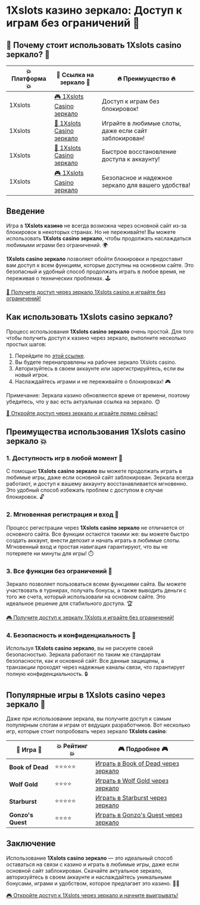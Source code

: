 # 1Xslots казино зеркало: Доступ к играм без ограничений 🎰

## 🌟 Почему стоит использовать 1Xslots casino зеркало? 🌟

| 💥 Платформа 💥 | 🎲 Ссылка на зеркало 🎲 | 🔥 Преимущество 🔥 |
|-----------------|------------------------|-------------------|
| 1Xslots         | [🎮 1Xslots Casino зеркало](https://brandplay.link/R4xfxqdm) | Доступ к играм без блокировок! |
| 1Xslots         | [🎰 1Xslots Casino зеркало](https://brandplay.link/R4xfxqdm) | Играйте в любимые слоты, даже если сайт заблокирован! |
| 1Xslots         | [🎲 1Xslots Casino зеркало](https://brandplay.link/R4xfxqdm) | Быстрое восстановление доступа к аккаунту! |
| 1Xslots         | [🎮 1Xslots Casino зеркало](https://brandplay.link/R4xfxqdm) | Безопасное и надежное зеркало для вашего удобства! |

## Введение

Игра в **1Xslots казино** не всегда возможна через основной сайт из-за блокировок в некоторых странах. Но не переживайте! Вы можете использовать **1Xslots casino зеркало**, чтобы продолжать наслаждаться любимыми играми без ограничений. 🌍

**1Xslots casino зеркало** позволяет обойти блокировки и предоставит вам доступ к всем функциям, которые доступны на основном сайте. Это безопасный и удобный способ продолжать играть в любое время, не переживая о технических проблемах. 🕹️

[🎰 Получите доступ через зеркало 1Xslots casino и играйте без ограничений!](https://brandplay.link/R4xfxqdm)

## Как использовать 1Xslots casino зеркало?

Процесс использования **1Xslots casino зеркало** очень простой. Для того чтобы получить доступ к казино через зеркало, выполните несколько простых шагов:

1. Перейдите по [этой ссылке](https://brandplay.link/R4xfxqdm).
2. Вы будете перенаправлены на рабочее зеркало 1Xslots casino.
3. Авторизуйтесь в своем аккаунте или зарегистрируйтесь, если вы новый игрок.
4. Наслаждайтесь играми и не переживайте о блокировках! 🎮

Примечание: Зеркала казино обновляются время от времени, поэтому убедитесь, что у вас есть актуальная ссылка на зеркало. 😊

[🎲 Откройте доступ через зеркало и играйте прямо сейчас!](https://brandplay.link/R4xfxqdm)

## Преимущества использования 1Xslots casino зеркало 💥

### 1. Доступность игр в любой момент 📲

С помощью **1Xslots casino зеркало** вы можете продолжать играть в любимые игры, даже если основной сайт заблокирован. Зеркала всегда работают, и доступ к вашему аккаунту восстанавливается мгновенно. Это удобный способ избежать проблем с доступом в случае блокировок. 🔓

### 2. Мгновенная регистрация и вход 🔑

Процесс регистрации через **1Xslots casino зеркало** не отличается от основного сайта. Все функции остаются такими же: вы можете быстро создать аккаунт, внести депозит и начать играть в любимые слоты. Мгновенный вход и простая навигация гарантируют, что вы не потеряете ни минуты для игры! ⏱️

### 3. Все функции без ограничений 🎁

Зеркало позволяет пользоваться всеми функциями сайта. Вы можете участвовать в турнирах, получать бонусы, а также выводить деньги с того же счета, который использовали на основном сайте. Это идеальное решение для стабильного доступа. 🏆

[🎮 Получите доступ к зеркалу 1Xslots и играйте без ограничений!](https://brandplay.link/R4xfxqdm)

### 4. Безопасность и конфиденциальность 🔐

Используя **1Xslots casino зеркало**, вы не рискуете своей безопасностью. Зеркала работают по таким же стандартам безопасности, как и основной сайт. Все данные защищены, а транзакции проходят через надежные каналы связи, что гарантирует полную конфиденциальность. 🔒

## Популярные игры в 1Xslots casino через зеркало 🎰

Даже при использовании зеркала, вы получите доступ к самым популярным слотам и играм от ведущих разработчиков. Вот несколько игр, которые стоит попробовать через зеркало **1Xslots casino**:

| 🏅 Игра 🏅 | 💥 Рейтинг 💥 | 🎮 Подробнее 🎮 |
|------------|--------------|-----------------|
| **Book of Dead**  | ⭐⭐⭐⭐⭐ | [Играть в Book of Dead через зеркало](https://brandplay.link/R4xfxqdm) |
| **Wolf Gold**     | ⭐⭐⭐⭐  | [Играть в Wolf Gold через зеркало](https://brandplay.link/R4xfxqdm) |
| **Starburst**     | ⭐⭐⭐⭐⭐ | [Играть в Starburst через зеркало](https://brandplay.link/R4xfxqdm) |
| **Gonzo's Quest** | ⭐⭐⭐⭐  | [Играть в Gonzo's Quest через зеркало](https://brandplay.link/R4xfxqdm) |

## Заключение

Использование **1Xslots casino зеркало** — это идеальный способ оставаться на связи с казино и играть в любимые игры, даже если основной сайт заблокирован. Скачайте актуальное зеркало, авторизуйтесь в своем аккаунте и наслаждайтесь уникальными бонусами, играми и удобством, которое предлагает это казино. 🎰📲

[🎮 Откройте доступ к 1Xslots через зеркало и начните выигрывать!](https://brandplay.link/R4xfxqdm)

